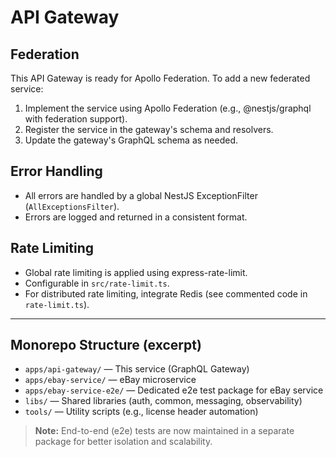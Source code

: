 # API Gateway

## Federation

This API Gateway is ready for Apollo Federation. To add a new federated service:

1. Implement the service using Apollo Federation (e.g., @nestjs/graphql with federation support).
2. Register the service in the gateway's schema and resolvers.
3. Update the gateway's GraphQL schema as needed.

## Error Handling

- All errors are handled by a global NestJS ExceptionFilter (`AllExceptionsFilter`).
- Errors are logged and returned in a consistent format.

## Rate Limiting

- Global rate limiting is applied using express-rate-limit.
- Configurable in `src/rate-limit.ts`.
- For distributed rate limiting, integrate Redis (see commented code in `rate-limit.ts`).

---

## Monorepo Structure (excerpt)

- `apps/api-gateway/` — This service (GraphQL Gateway)
- `apps/ebay-service/` — eBay microservice
- `apps/ebay-service-e2e/` — Dedicated e2e test package for eBay service
- `libs/` — Shared libraries (auth, common, messaging, observability)
- `tools/` — Utility scripts (e.g., license header automation)

> **Note:** End-to-end (e2e) tests are now maintained in a separate package for better isolation and scalability.
